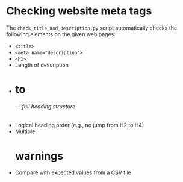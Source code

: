 # Checking website meta tags

The `check_title_and_description.py` script automatically checks the following elements on the given web pages:

- `<title>`
- `<meta name="description">`
- `<h1>`
- Length of description
- <h1> to <h6> — full heading structure
- Logical heading order (e.g., no jump from H2 to H4)
- Multiple <h1> warnings
- Compare with expected values from a CSV file



